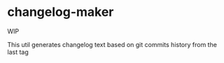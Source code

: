 # changelog-maker

WIP

This util generates changelog text based on git commits history from the last tag
